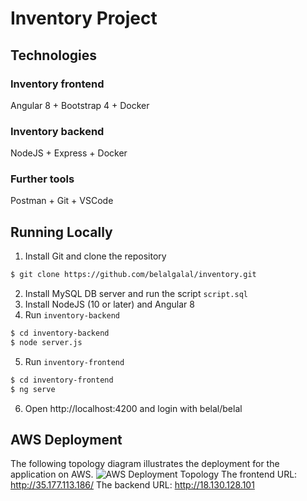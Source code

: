 # Inventory Project

## Technologies

### Inventory frontend
Angular 8 + Bootstrap 4 + Docker

### Inventory backend
NodeJS + Express + Docker
### Further tools
Postman + Git + VSCode

## Running Locally
1. Install Git and clone the repository
```sh
$ git clone https://github.com/belalgalal/inventory.git
```
2. Install MySQL DB server and run the script `script.sql`
3. Install NodeJS (10 or later) and Angular 8
4. Run `inventory-backend`
```sh
$ cd inventory-backend
$ node server.js
```
5. Run `inventory-frontend`
```sh
$ cd inventory-frontend
$ ng serve
```
6. Open http://localhost:4200 and login with belal/belal

## AWS Deployment
The following topology diagram illustrates the deployment for the application on AWS.
![AWS Deployment Topology](https://lh5.googleusercontent.com/aU3Ys90xKjTp9gIQGB0IGjNE9_o-wFdEYuiqAWySaXMAAyHOPF2_leha_fZNmuSpijuOVWQKHItO9FL-7sQH=w2880-h1458-rw)
The frontend URL: http://35.177.113.186/
The backend URL: http://18.130.128.101
